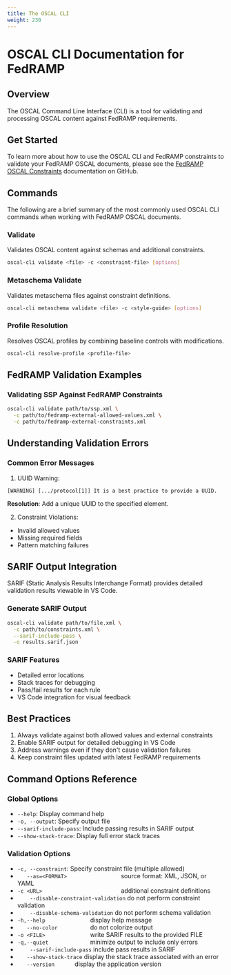 ```yaml
---
title: The OSCAL CLI
weight: 230
---
```


# OSCAL CLI Documentation for FedRAMP

## Overview

The OSCAL Command Line Interface (CLI) is a tool for validating and processing OSCAL content against FedRAMP requirements.

## Get Started

To learn more about how to use the OSCAL CLI and FedRAMP constraints to validate your FedRAMP OSCAL documents, please see the [FedRAMP OSCAL Constraints](https://github.com/GSA/fedramp-automation/blob/8c9fa7685dee736d3ba17bbb98858ad20fbd194a/src/validations/constraints/README.md) documentation on GitHub.

## Commands

The following are a brief summary of the most commonly used OSCAL CLI commands when working with FedRAMP OSCAL documents.


### Validate
Validates OSCAL content against schemas and additional constraints.

```bash
oscal-cli validate <file> -c <constraint-file> [options]
```

### Metaschema Validate
Validates metaschema files against constraint definitions.

```bash
oscal-cli metaschema validate <file> -c <style-guide> [options]
```

### Profile Resolution
Resolves OSCAL profiles by combining baseline controls with modifications.

```bash
oscal-cli resolve-profile <profile-file>
```

## FedRAMP Validation Examples

### Validating SSP Against FedRAMP Constraints

```bash
oscal-cli validate path/to/ssp.xml \
  -c path/to/fedramp-external-allowed-values.xml \
  -c path/to/fedramp-external-constraints.xml
```

## Understanding Validation Errors

### Common Error Messages

1. UUID Warning:
```
[WARNING] [.../protocol[1]] It is a best practice to provide a UUID.
```
**Resolution**: Add a unique UUID to the specified element.

2. Constraint Violations:
- Invalid allowed values
- Missing required fields
- Pattern matching failures

## SARIF Output Integration

SARIF (Static Analysis Results Interchange Format) provides detailed validation results viewable in VS Code.

### Generate SARIF Output

```bash
oscal-cli validate path/to/file.xml \
  -c path/to/constraints.xml \
  --sarif-include-pass \
  -o results.sarif.json
```

### SARIF Features
- Detailed error locations
- Stack traces for debugging
- Pass/fail results for each rule
- VS Code integration for visual feedback

## Best Practices

1. Always validate against both allowed values and external constraints
2. Enable SARIF output for detailed debugging in VS Code
3. Address warnings even if they don't cause validation failures
4. Keep constraint files updated with latest FedRAMP requirements

## Command Options Reference

### Global Options
- `--help`: Display command help
- `-o, --output`: Specify output file
- `--sarif-include-pass`: Include passing results in SARIF output
- `--show-stack-trace`: Display full error stack traces

### Validation Options
- `-c, --constraint`: Specify constraint file (multiple allowed)
- `    --as=<FORMAT>                  `   source format: XML, JSON, or YAML
- ` -c <URL>                          `   additional constraint definitions
- `    --disable-constraint-validation`   do not perform constraint validation
- `    --disable-schema-validation`       do not perform schema validation
- ` -h,--help               `             display help message
- `    --no-color           `             do not colorize output
- ` -o <FILE>               `             write SARIF results to the provided FILE
- ` -q,--quiet              `             minimize output to include only errors
- `    --sarif-include-pass`              include pass results in SARIF
- `    --show-stack-trace `               display the stack trace associated with an error
- `    --version       `                  display the application version
